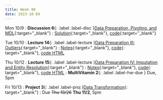 ```yaml
---
title: Week 08
date: 2023-10-09
---
```


Mon 10/9
: **Discussion 6**{: .label .label-disc }[Data Preparation, Pivoting, and MDL](https://drive.google.com/file/d/1mVALlxeV97LJiNwKbBhvniZeUROc8X4k/view?usp=sharing){:target="\_blank"}
  : [Solution](https://drive.google.com/file/d/1RJE2jm9yzQah_Cnt9gbhSs2TfPVTNV2O/view?usp=drive_link){:target="\_blank"}, [code](https://data101.datahub.berkeley.edu/hub/user-redirect/git-pull?repo=https%3A%2F%2Fgithub.com%2Fcal-data-eng%2Ffa23-materials&urlpath=lab%2Ftree%2Ffa23-materials%2Fdisc%2Fdisc06%2Fdisc06.ipynb&branch=main){:target="\_blank"}

Tue 10/10
: **Lecture 14**{: .label .label-lecture }[Data Preparation III: Outliers](https://docs.google.com/presentation/d/1vG53ZkZfwWm2Bz2QFCHcyB5ySuUod5ESYgRKz0qXqjk/edit?usp=sharing){:target="\_blank"}
  : [Notes](https://drive.google.com/file/d/1I-zNEVYs_Deohv9k2UASZZff97HhRjRV/view?usp=drive_link){:target="\_blank"}, [code](https://data101.datahub.berkeley.edu/hub/user-redirect/git-pull?repo=https%3A%2F%2Fgithub.com%2Fcal-data-eng%2Ffa23-materials&urlpath=lab%2Ftree%2Ffa23-materials%2Flecture%2Flec14%2Flec14.ipynb&branch=main){: target="\_blank"}, [code HTML]({{site.base_url}}resources/assets/lectures/lec14/lec14.html)

Thu 10/12
: **Lecture 15**{: .label .label-lecture }[Data Preparation IV: Imputation and Entity Resolution](https://docs.google.com/presentation/d/1fvMDOnF7_syMyicmilZDJLlmQsXpC4f2WnhWjkqx0sg/edit?usp=sharing){:target="\_blank"}
  : [Notes](https://drive.google.com/file/d/1vMGirqT3fMdp3YZFVjcWLXsoLxUha2zZ/view?usp=drive_link){:target="\_blank"}, [code](https://data101.datahub.berkeley.edu/hub/user-redirect/git-pull?repo=https%3A%2F%2Fgithub.com%2Fcal-data-eng%2Ffa23-materials&urlpath=lab%2Ftree%2Ffa23-materials%2Flecture%2Flec15%2Flec15.ipynb&branch=main){: target="\_blank"}, [code HTML]({{site.base_url}}resources/assets/lectures/lec15/lec15.html)
: **MultiVitamin 2**{: .label .label-hw-due } Due, 5pm

Fri 10/13
: **Project 3**{: .label .label-proj }[Data Transformation](https://data101.datahub.berkeley.edu/hub/user-redirect/git-pull?repo=https%3A%2F%2Fgithub.com%2Fcal-data-eng%2Ffa23-materials&urlpath=lab%2Ftree%2Ffa23-materials%2Fproj%2Fproj3%2Fproj3.ipynb&branch=main){: target="\_blank"}
  : Due <s>Thu 10/26</s> **Thu 11/2**, 5pm
